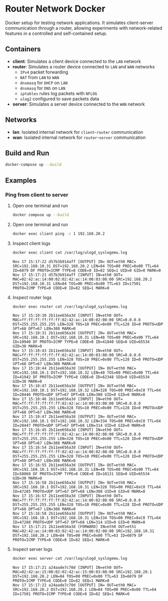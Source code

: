 # Router Network Docker

Docker setup for testing network applications. It simulates client-server communication through a router, allowing experiments with network-related features in a controlled and self-contained setup.

## Containers
- **client**: Simulates a client device connected to the `LAN` network
- **router**: Simulates a router device connected to `LAN` and `WAN` networks
    - `IPv4` packet forwarding
    - `NAT` from `LAN` to `WAN`
    - `dnsmasq` for `DHCP` on `LAN`
    - `dnsmasq` for `DNS` on `LAN`
    - `iptables` rules log packets with `NFLOG`
    - `ulog2` configured to save packets data
- **server**: Simulates a server device connected to the `WAN` network

## Networks
- **lan**: Isolated internal network for `client`-`router` communication
- **wan**: Isolated internal network for `router`-`server` communication

## Build and Run

```bash
docker-compose up --build
```

## Examples

### Ping from client to server

1. Open one terminal and run
    ```bash
    docker compose up --build
    ```
2. Open one terminal and run
    ```bash
    docker exec client ping -c 1 192.168.20.2
    ```
3. Inspect client logs
    ```bash
    docker exec client cat /var/log/ulogd_syslogemu.log
    ```

    ```log
    Nov 17 15:17:22 d57b3b914aff [OUTPUT] IN= OUT=eth0 MAC= SRC=192.168.10.31 DST=192.168.20.2 LEN=84 TOS=00 PREC=0x00 TTL=64 ID=6079 DF PROTO=ICMP TYPE=8 CODE=0 ID=82 SEQ=1 UID=0 GID=0 MARK=0
    Nov 17 15:17:21 d57b3b914aff [INPUT] IN=eth0 OUT= MAC=02:42:ac:14:00:02:02:42:ac:14:00:03:08:00 SRC=192.168.20.2 DST=192.168.10.31 LEN=84 TOS=00 PREC=0x00 TTL=63 ID=17501 PROTO=ICMP TYPE=0 CODE=0 ID=82 SEQ=1 MARK=0
    ```

4. Inspect router logs
    ```bash
    docker exec router cat /var/log/ulogd_syslogemu.log
    ```

    ```log
    Nov 17 15:10:30 2b11ee656a3d [INPUT] IN=eth0 OUT= MAC=ff:ff:ff:ff:ff:ff:02:42:ac:14:00:02:08:00 SRC=0.0.0.0 DST=255.255.255.255 LEN=328 TOS=10 PREC=0x00 TTL=128 ID=0 PROTO=UDP SPT=68 DPT=67 LEN=308 MARK=0
    Nov 17 15:10:31 2b11ee656a3d [OUTPUT] IN= OUT=eth0 MAC= SRC=192.168.10.1 DST=192.168.10.31 LEN=48 TOS=00 PREC=0x00 TTL=64 ID=10940 DF PROTO=ICMP TYPE=8 CODE=0 ID=41840 SEQ=0 UID=65534 GID=30 MARK=0
    Nov 17 15:10:43 2b11ee656a3d [INPUT] IN=eth0 OUT= MAC=ff:ff:ff:ff:ff:ff:02:42:ac:14:00:03:08:00 SRC=0.0.0.0 DST=255.255.255.255 LEN=328 TOS=10 PREC=0x00 TTL=128 ID=0 PROTO=UDP SPT=68 DPT=67 LEN=308 MARK=0
    Nov 17 15:10:44 2b11ee656a3d [OUTPUT] IN= OUT=eth0 MAC= SRC=192.168.10.1 DST=192.168.10.32 LEN=48 TOS=00 PREC=0x00 TTL=64 ID=41942 DF PROTO=ICMP TYPE=8 CODE=0 ID=62348 SEQ=0 UID=65534 GID=30 MARK=0
    Nov 17 15:10:47 2b11ee656a3d [OUTPUT] IN= OUT=eth0 MAC= SRC=192.168.10.1 DST=192.168.10.32 LEN=328 TOS=00 PREC=0xC0 TTL=64 ID=20446 PROTO=UDP SPT=67 DPT=68 LEN=308 UID=0 GID=0 MARK=0
    Nov 17 15:10:46 2b11ee656a3d [INPUT] IN=eth0 OUT= MAC=ff:ff:ff:ff:ff:ff:02:42:ac:14:00:03:08:00 SRC=0.0.0.0 DST=255.255.255.255 LEN=328 TOS=10 PREC=0x00 TTL=128 ID=0 PROTO=UDP SPT=68 DPT=67 LEN=308 MARK=0
    Nov 17 15:10:47 2b11ee656a3d [OUTPUT] IN= OUT=eth0 MAC= SRC=192.168.10.1 DST=192.168.10.32 LEN=334 TOS=00 PREC=0xC0 TTL=64 ID=20447 PROTO=UDP SPT=67 DPT=68 LEN=314 UID=0 GID=0 MARK=0
    Nov 17 15:16:45 2b11ee656a3d [INPUT] IN=eth0 OUT= MAC=ff:ff:ff:ff:ff:ff:02:42:ac:14:00:02:08:00 SRC=0.0.0.0 DST=255.255.255.255 LEN=328 TOS=10 PREC=0x00 TTL=128 ID=0 PROTO=UDP SPT=68 DPT=67 LEN=308 MARK=0
    Nov 17 15:16:54 2b11ee656a3d [INPUT] IN=eth0 OUT= MAC=ff:ff:ff:ff:ff:ff:02:42:ac:14:00:02:08:00 SRC=0.0.0.0 DST=255.255.255.255 LEN=328 TOS=10 PREC=0x00 TTL=128 ID=0 PROTO=UDP SPT=68 DPT=67 LEN=308 MARK=0
    Nov 17 15:16:55 2b11ee656a3d [OUTPUT] IN= OUT=eth0 MAC= SRC=192.168.10.1 DST=192.168.10.31 LEN=48 TOS=00 PREC=0x00 TTL=64 ID=58068 DF PROTO=ICMP TYPE=8 CODE=0 ID=18131 SEQ=0 UID=65534 GID=30 MARK=0
    Nov 17 15:16:58 2b11ee656a3d [OUTPUT] IN= OUT=eth0 MAC= SRC=192.168.10.1 DST=192.168.10.31 LEN=328 TOS=00 PREC=0xC0 TTL=64 ID=47285 PROTO=UDP SPT=67 DPT=68 LEN=308 UID=0 GID=0 MARK=0
    Nov 17 15:16:57 2b11ee656a3d [INPUT] IN=eth0 OUT= MAC=ff:ff:ff:ff:ff:ff:02:42:ac:14:00:02:08:00 SRC=0.0.0.0 DST=255.255.255.255 LEN=328 TOS=10 PREC=0x00 TTL=128 ID=0 PROTO=UDP SPT=68 DPT=67 LEN=308 MARK=0
    Nov 17 15:16:58 2b11ee656a3d [OUTPUT] IN= OUT=eth0 MAC= SRC=192.168.10.1 DST=192.168.10.31 LEN=334 TOS=00 PREC=0xC0 TTL=64 ID=47288 PROTO=UDP SPT=67 DPT=68 LEN=314 UID=0 GID=0 MARK=0
    Nov 17 15:17:21 2b11ee656a3d [FORWARD] IN=eth0 OUT=eth1 MAC=02:42:ac:14:00:03:02:42:ac:14:00:02:08:00 SRC=192.168.10.31 DST=192.168.20.2 LEN=84 TOS=00 PREC=0x00 TTL=63 ID=6079 DF PROTO=ICMP TYPE=8 CODE=0 ID=82 SEQ=1 MARK=0
    ```

4. Inspect server logs
    ```bash
    docker exec server cat /var/log/ulogd_syslogemu.log
    ```

    ```log
    Nov 17 15:17:21 a24aade7c70d [INPUT] IN=eth0 OUT= MAC=02:42:ac:15:00:02:02:42:ac:15:00:03:08:00 SRC=192.168.20.1 DST=192.168.20.2 LEN=84 TOS=00 PREC=0x00 TTL=63 ID=6079 DF PROTO=ICMP TYPE=8 CODE=0 ID=82 SEQ=1 MARK=0
    Nov 17 15:17:22 a24aade7c70d [OUTPUT] IN= OUT=eth0 MAC= SRC=192.168.20.2 DST=192.168.20.1 LEN=84 TOS=00 PREC=0x00 TTL=64 ID=17501 PROTO=ICMP TYPE=0 CODE=0 ID=82 SEQ=1 MARK=0
    ```
